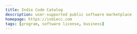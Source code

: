 ```yaml
---
title: Indie Code Catalog
description: user-supported public software marketplace
homepage: https://indiecc.com
tags: [program, software license, business]
---
```

